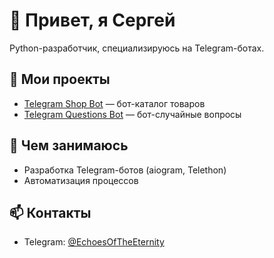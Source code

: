 # 👋 Привет, я Сергей
Python-разработчик, специализируюсь на Telegram-ботах.

## 🚀 Мои проекты
- [Telegram Shop Bot](https://github.com/DOLLDI/telegram-shop-bot) — бот-каталог товаров
- [Telegram Questions Bot](https://github.com/DOLLDI/tg-night-bot) — бот-случайные вопросы


## 💼 Чем занимаюсь
- Разработка Telegram-ботов (aiogram, Telethon)
- Автоматизация процессов

## 📫 Контакты
- Telegram: [@EchoesOfTheEternity](https://t.me/EchoesOfTheEternity)

